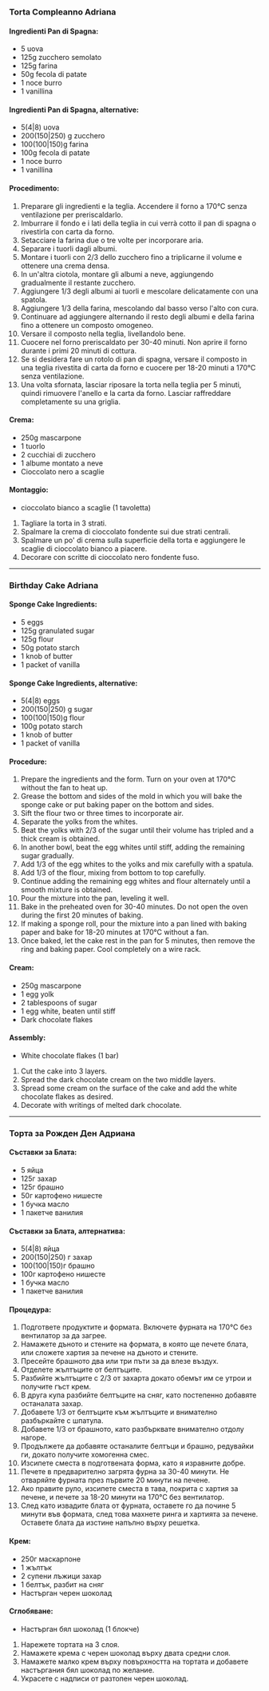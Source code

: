 ### Torta Compleanno Adriana

#### Ingredienti Pan di Spagna:
- 5 uova
- 125g zucchero semolato
- 125g farina
- 50g fecola di patate
- 1 noce burro
- 1 vanillina

#### Ingredienti Pan di Spagna, alternative:
- 5(4|8) uova
- 200(150|250) g zucchero
- 100(100|150)g farina
- 100g fecola di patate
- 1 noce burro
- 1 vanillina

#### Procedimento:
1. Preparare gli ingredienti e la teglia. Accendere il forno a 170°C senza ventilazione per preriscaldarlo.
2. Imburrare il fondo e i lati della teglia in cui verrà cotto il pan di spagna o rivestirla con carta da forno.
3. Setacciare la farina due o tre volte per incorporare aria.
4. Separare i tuorli dagli albumi.
5. Montare i tuorli con 2/3 dello zucchero fino a triplicarne il volume e ottenere una crema densa.
6. In un'altra ciotola, montare gli albumi a neve, aggiungendo gradualmente il restante zucchero.
7. Aggiungere 1/3 degli albumi ai tuorli e mescolare delicatamente con una spatola.
8. Aggiungere 1/3 della farina, mescolando dal basso verso l'alto con cura.
9. Continuare ad aggiungere alternando il resto degli albumi e della farina fino a ottenere un composto omogeneo.
10. Versare il composto nella teglia, livellandolo bene.
11. Cuocere nel forno preriscaldato per 30-40 minuti. Non aprire il forno durante i primi 20 minuti di cottura.
12. Se si desidera fare un rotolo di pan di spagna, versare il composto in una teglia rivestita di carta da forno e cuocere per 18-20 minuti a 170°C senza ventilazione.
13. Una volta sfornata, lasciar riposare la torta nella teglia per 5 minuti, quindi rimuovere l'anello e la carta da forno. Lasciar raffreddare completamente su una griglia.

#### Crema:
- 250g mascarpone
- 1 tuorlo
- 2 cucchiai di zucchero
- 1 albume montato a neve
- Cioccolato nero a scaglie

#### Montaggio:
- cioccolato bianco a scaglie (1 tavoletta)
1. Tagliare la torta in 3 strati.
2. Spalmare la crema di cioccolato fondente sui due strati centrali.
3. Spalmare un po' di crema sulla superficie della torta e aggiungere le scaglie di cioccolato bianco a piacere.
4. Decorare con scritte di cioccolato nero fondente fuso.

---

### Birthday Cake Adriana

#### Sponge Cake Ingredients:
- 5 eggs
- 125g granulated sugar
- 125g flour
- 50g potato starch
- 1 knob of butter
- 1 packet of vanilla

#### Sponge Cake Ingredients, alternative:
- 5(4|8) eggs
- 200(150|250) g sugar
- 100(100|150)g flour
- 100g potato starch
- 1 knob of butter
- 1 packet of vanilla

#### Procedure:
1. Prepare the ingredients and the form. Turn on your oven at 170°C without the fan to heat up.
2. Grease the bottom and sides of the mold in which you will bake the sponge cake or put baking paper on the bottom and sides.
3. Sift the flour two or three times to incorporate air.
4. Separate the yolks from the whites.
5. Beat the yolks with 2/3 of the sugar until their volume has tripled and a thick cream is obtained.
6. In another bowl, beat the egg whites until stiff, adding the remaining sugar gradually.
7. Add 1/3 of the egg whites to the yolks and mix carefully with a spatula.
8. Add 1/3 of the flour, mixing from bottom to top carefully.
9. Continue adding the remaining egg whites and flour alternately until a smooth mixture is obtained.
10. Pour the mixture into the pan, leveling it well.
11. Bake in the preheated oven for 30-40 minutes. Do not open the oven during the first 20 minutes of baking.
12. If making a sponge roll, pour the mixture into a pan lined with baking paper and bake for 18-20 minutes at 170°C without a fan.
13. Once baked, let the cake rest in the pan for 5 minutes, then remove the ring and baking paper. Cool completely on a wire rack.

#### Cream:
- 250g mascarpone
- 1 egg yolk
- 2 tablespoons of sugar
- 1 egg white, beaten until stiff
- Dark chocolate flakes

#### Assembly:
- White chocolate flakes (1 bar)
1. Cut the cake into 3 layers.
2. Spread the dark chocolate cream on the two middle layers.
3. Spread some cream on the surface of the cake and add the white chocolate flakes as desired.
4. Decorate with writings of melted dark chocolate.

---

### Торта за Рожден Ден Адриана

#### Съставки за Блата:
- 5 яйца
- 125г захар
- 125г брашно
- 50г картофено нишесте
- 1 бучка масло
- 1 пакетче ванилия

#### Съставки за Блата, алтернатива:
- 5(4|8) яйца
- 200(150|250) г захар
- 100(100|150)г брашно
- 100г картофено нишесте
- 1 бучка масло
- 1 пакетче ванилия

#### Процедура:
1. Подгответе продуктите и формата. Включете фурната на 170°C без вентилатор за да загрее.
2. Намажете дъното и стените на формата, в която ще печете блата, или сложете хартия за печене на дъното и стените.
3. Пресейте брашното два или три пъти за да влезе въздух.
4. Отделете жълтъците от белтъците.
5. Разбийте жълтъците с 2/3 от захарта докато обемът им се утрои и получите гъст крем.
6. В друга купа разбийте белтъците на сняг, като постепенно добавяте останалата захар.
7. Добавете 1/3 от белтъците към жълтъците и внимателно разбъркайте с шпатула.
8. Добавете 1/3 от брашното, като разбърквате внимателно отдолу нагоре.
9. Продължете да добавяте останалите белтъци и брашно, редувайки ги, докато получите хомогенна смес.
10. Изсипете сместа в подготвената форма, като я изравните добре.
11. Печете в предварително загрята фурна за 30-40 минути. Не отваряйте фурната през първите 20 минути на печене.
12. Ако правите руло, изсипете сместа в тава, покрита с хартия за печене, и печете за 18-20 минути на 170°C без вентилатор.
13. След като извадите блата от фурната, оставете го да почине 5 минути във формата, след това махнете ринга и хартията за печене. Оставете блата да изстине напълно върху решетка.

#### Крем:
- 250г маскарпоне
- 1 жълтък
- 2 супени лъжици захар
- 1 белтък, разбит на сняг
- Настърган черен шоколад

#### Сглобяване:
- Настърган бял шоколад (1 блокче)
1. Нарежете тортата на 3 слоя.
2. Намажете крема с черен шоколад върху двата средни слоя.
3. Намажете малко крем върху повърхността на тортата и добавете настъргания бял шоколад по желание.
4. Украсете с надписи от разтопен черен шоколад.
